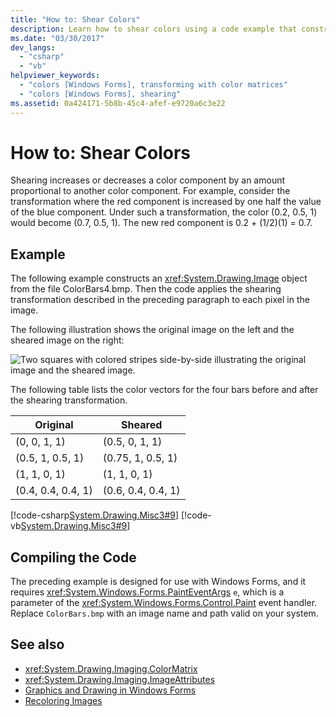 ```yaml
---
title: "How to: Shear Colors"
description: Learn how to shear colors using a code example that constructs a System.Drawing.Image object from an image file and then applies the shearing transformation.
ms.date: "03/30/2017"
dev_langs: 
  - "csharp"
  - "vb"
helpviewer_keywords: 
  - "colors [Windows Forms], transforming with color matrices"
  - "colors [Windows Forms], shearing"
ms.assetid: 0a424171-5b8b-45c4-afef-e9720a6c3e22
---
```

# How to: Shear Colors
Shearing increases or decreases a color component by an amount proportional to another color component. For example, consider the transformation where the red component is increased by one half the value of the blue component. Under such a transformation, the color (0.2, 0.5, 1) would become (0.7, 0.5, 1). The new red component is 0.2 + (1/2)(1) = 0.7.  
  
## Example  
 The following example constructs an <xref:System.Drawing.Image> object from the file ColorBars4.bmp. Then the code applies the shearing transformation described in the preceding paragraph to each pixel in the image.  
  
 The following illustration shows the original image on the left and the sheared image on the right:
  
 ![Two squares with colored stripes side-by-side illustrating the original image and the sheared image.](./media/how-to-shear-colors/original-image-sheared-image.png)  
  
 The following table lists the color vectors for the four bars before and after the shearing transformation.  
  
|Original|Sheared|  
|--------------|-------------|  
|(0, 0, 1, 1)|(0.5, 0, 1, 1)|  
|(0.5, 1, 0.5, 1)|(0.75, 1, 0.5, 1)|  
|(1, 1, 0, 1)|(1, 1, 0, 1)|  
|(0.4, 0.4, 0.4, 1)|(0.6, 0.4, 0.4, 1)|  
  
 [!code-csharp[System.Drawing.Misc3#9](~/samples/snippets/csharp/VS_Snippets_Winforms/System.Drawing.Misc3/CS/Form1.cs#9)]
 [!code-vb[System.Drawing.Misc3#9](~/samples/snippets/visualbasic/VS_Snippets_Winforms/System.Drawing.Misc3/VB/Form1.vb#9)]  
  
## Compiling the Code  
 The preceding example is designed for use with Windows Forms, and it requires <xref:System.Windows.Forms.PaintEventArgs> `e`, which is a parameter of the <xref:System.Windows.Forms.Control.Paint> event handler. Replace `ColorBars.bmp` with an image name and path valid on your system.  
  
## See also

- <xref:System.Drawing.Imaging.ColorMatrix>
- <xref:System.Drawing.Imaging.ImageAttributes>
- [Graphics and Drawing in Windows Forms](graphics-and-drawing-in-windows-forms.md)
- [Recoloring Images](recoloring-images.md)
